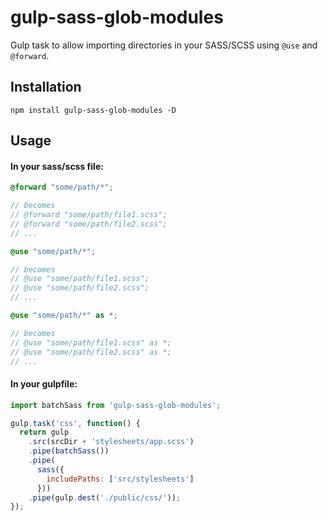 gulp-sass-glob-modules
=====================

Gulp task to allow importing directories in your SASS/SCSS using `@use` and `@forward`.

## Installation

```
npm install gulp-sass-glob-modules -D
```

## Usage

#### In your sass/scss file:

```scss
@forward "some/path/*";

// becomes
// @forward "some/path/file1.scss";
// @forward "some/path/file2.scss";
// ...

@use "some/path/*";

// becomes
// @use "some/path/file1.scss";
// @use "some/path/file2.scss";
// ...

@use "some/path/*" as *;

// becomes
// @use "some/path/file1.scss" as *;
// @use "some/path/file2.scss" as *;
// ...

```

#### In your gulpfile:

```js
import batchSass from 'gulp-sass-glob-modules';

gulp.task('css', function() {
  return gulp
    .src(srcDir + 'stylesheets/app.scss')
    .pipe(batchSass())
    .pipe(
      sass({
        includePaths: ['src/stylesheets']
      }))
    .pipe(gulp.dest('./public/css/'));
});
```

